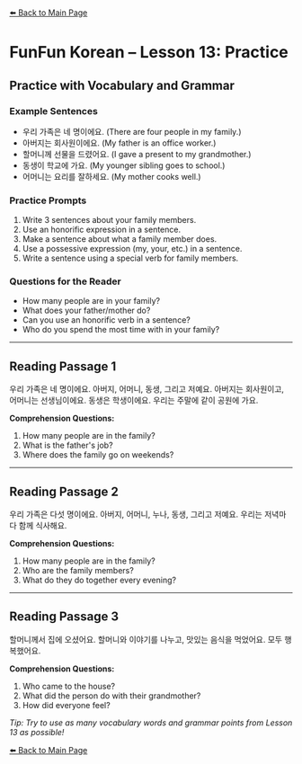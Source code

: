 [⬅️ Back to Main Page](README.md)

# FunFun Korean – Lesson 13: Practice

## Practice with Vocabulary and Grammar

### Example Sentences
- 우리 가족은 네 명이에요. (There are four people in my family.)
- 아버지는 회사원이에요. (My father is an office worker.)
- 할머니께 선물을 드렸어요. (I gave a present to my grandmother.)
- 동생이 학교에 가요. (My younger sibling goes to school.)
- 어머니는 요리를 잘하세요. (My mother cooks well.)

### Practice Prompts
1. Write 3 sentences about your family members.
2. Use an honorific expression in a sentence.
3. Make a sentence about what a family member does.
4. Use a possessive expression (my, your, etc.) in a sentence.
5. Write a sentence using a special verb for family members.

### Questions for the Reader
- How many people are in your family?
- What does your father/mother do?
- Can you use an honorific verb in a sentence?
- Who do you spend the most time with in your family?

---

## Reading Passage 1

우리 가족은 네 명이에요. 아버지, 어머니, 동생, 그리고 저예요. 아버지는 회사원이고, 어머니는 선생님이에요. 동생은 학생이에요. 우리는 주말에 같이 공원에 가요.

**Comprehension Questions:**
1. How many people are in the family?
2. What is the father's job?
3. Where does the family go on weekends?

---

## Reading Passage 2

우리 가족은 다섯 명이에요. 아버지, 어머니, 누나, 동생, 그리고 저예요. 우리는 저녁마다 함께 식사해요.

**Comprehension Questions:**
1. How many people are in the family?
2. Who are the family members?
3. What do they do together every evening?

---

## Reading Passage 3

할머니께서 집에 오셨어요. 할머니와 이야기를 나누고, 맛있는 음식을 먹었어요. 모두 행복했어요.

**Comprehension Questions:**
1. Who came to the house?
2. What did the person do with their grandmother?
3. How did everyone feel?

*Tip: Try to use as many vocabulary words and grammar points from Lesson 13 as possible!*

[⬅️ Back to Main Page](README.md)
